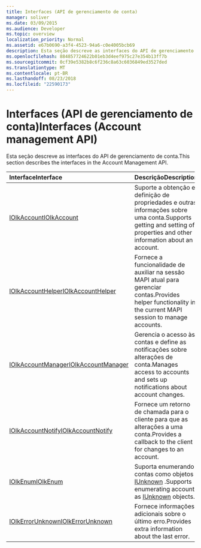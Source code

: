 ```yaml
---
title: Interfaces (API de gerenciamento de conta)
manager: soliver
ms.date: 03/09/2015
ms.audience: Developer
ms.topic: overview
localization_priority: Normal
ms.assetid: e67b0690-a3f4-4523-94a6-c0e4005bcb69
description: Esta seção descreve as interfaces do API de gerenciamento de conta.
ms.openlocfilehash: 884857724622b01eb3d4eef975c27e354b13ff7b
ms.sourcegitcommit: 0cf39e5382b8c6f236c8a63c6036849ed3527ded
ms.translationtype: MT
ms.contentlocale: pt-BR
ms.lasthandoff: 08/23/2018
ms.locfileid: "22590173"
---
```

# <a name="interfaces-account-management-api"></a><span data-ttu-id="00c06-103">Interfaces (API de gerenciamento de conta)</span><span class="sxs-lookup"><span data-stu-id="00c06-103">Interfaces (Account management API)</span></span>

<span data-ttu-id="00c06-104">Esta seção descreve as interfaces do API de gerenciamento de conta.</span><span class="sxs-lookup"><span data-stu-id="00c06-104">This section describes the interfaces in the Account Management API.</span></span>
  
|<span data-ttu-id="00c06-105">**Interface**</span><span class="sxs-lookup"><span data-stu-id="00c06-105">**Interface**</span></span>|<span data-ttu-id="00c06-106">**Descrição**</span><span class="sxs-lookup"><span data-stu-id="00c06-106">**Description**</span></span>|
|:-----|:-----|
|[<span data-ttu-id="00c06-107">IOlkAccount</span><span class="sxs-lookup"><span data-stu-id="00c06-107">IOlkAccount</span></span>](iolkaccount.md) <br/> |<span data-ttu-id="00c06-108">Suporte a obtenção e definição de propriedades e outras informações sobre uma conta.</span><span class="sxs-lookup"><span data-stu-id="00c06-108">Supports getting and setting of properties and other information about an account.</span></span>  <br/> |
|[<span data-ttu-id="00c06-109">IOlkAccountHelper</span><span class="sxs-lookup"><span data-stu-id="00c06-109">IOlkAccountHelper</span></span>](iolkaccounthelper.md) <br/> |<span data-ttu-id="00c06-110">Fornece a funcionalidade de auxiliar na sessão MAPI atual para gerenciar contas.</span><span class="sxs-lookup"><span data-stu-id="00c06-110">Provides helper functionality in the current MAPI session to manage accounts.</span></span>  <br/> |
|[<span data-ttu-id="00c06-111">IOlkAccountManager</span><span class="sxs-lookup"><span data-stu-id="00c06-111">IOlkAccountManager</span></span>](iolkaccountmanager.md) <br/> |<span data-ttu-id="00c06-112">Gerencia o acesso às contas e define as notificações sobre alterações de conta.</span><span class="sxs-lookup"><span data-stu-id="00c06-112">Manages access to accounts and sets up notifications about account changes.</span></span>  <br/> |
|[<span data-ttu-id="00c06-113">IOlkAccountNotify</span><span class="sxs-lookup"><span data-stu-id="00c06-113">IOlkAccountNotify</span></span>](iolkaccountnotify.md) <br/> |<span data-ttu-id="00c06-114">Fornece um retorno de chamada para o cliente para que as alterações a uma conta.</span><span class="sxs-lookup"><span data-stu-id="00c06-114">Provides a callback to the client for changes to an account.</span></span>  <br/> |
|[<span data-ttu-id="00c06-115">IOlkEnum</span><span class="sxs-lookup"><span data-stu-id="00c06-115">IOlkEnum</span></span>](iolkenum.md) <br/> |<span data-ttu-id="00c06-116">Suporta enumerando contas como objetos [IUnknown](https://docs.microsoft.com/en-us/windows/desktop/api/unknwn/nn-unknwn-iunknown) .</span><span class="sxs-lookup"><span data-stu-id="00c06-116">Supports enumerating accounts as [IUnknown](https://docs.microsoft.com/en-us/windows/desktop/api/unknwn/nn-unknwn-iunknown) objects.</span></span>  <br/> |
|[<span data-ttu-id="00c06-117">IOlkErrorUnknown</span><span class="sxs-lookup"><span data-stu-id="00c06-117">IOlkErrorUnknown</span></span>](iolkerrorunknown.md) <br/> |<span data-ttu-id="00c06-118">Fornece informações adicionais sobre o último erro.</span><span class="sxs-lookup"><span data-stu-id="00c06-118">Provides extra information about the last error.</span></span>  <br/> |
   

